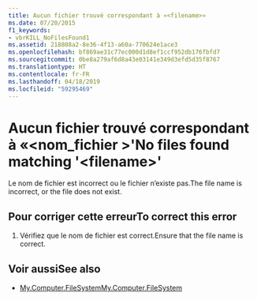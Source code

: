 ```yaml
---
title: Aucun fichier trouvé correspondant à «<filename>»
ms.date: 07/20/2015
f1_keywords:
- vbrKILL_NoFilesFound1
ms.assetid: 218808a2-8e36-4f13-a60a-770624e1ace3
ms.openlocfilehash: bf869ae31c77ec000d1d8ef1ccf952db176fbfd7
ms.sourcegitcommit: 0be8a279af6d8a43e03141e349d3efd5d35f8767
ms.translationtype: HT
ms.contentlocale: fr-FR
ms.lasthandoff: 04/18/2019
ms.locfileid: "59295469"
---
```

# <a name="no-files-found-matching-filename"></a><span data-ttu-id="d0415-102">Aucun fichier trouvé correspondant à «\<nom_fichier >'</span><span class="sxs-lookup"><span data-stu-id="d0415-102">No files found matching '\<filename>'</span></span>
<span data-ttu-id="d0415-103">Le nom de fichier est incorrect ou le fichier n’existe pas.</span><span class="sxs-lookup"><span data-stu-id="d0415-103">The file name is incorrect, or the file does not exist.</span></span>  
  
## <a name="to-correct-this-error"></a><span data-ttu-id="d0415-104">Pour corriger cette erreur</span><span class="sxs-lookup"><span data-stu-id="d0415-104">To correct this error</span></span>  
  
1. <span data-ttu-id="d0415-105">Vérifiez que le nom de fichier est correct.</span><span class="sxs-lookup"><span data-stu-id="d0415-105">Ensure that the file name is correct.</span></span>  
  
## <a name="see-also"></a><span data-ttu-id="d0415-106">Voir aussi</span><span class="sxs-lookup"><span data-stu-id="d0415-106">See also</span></span>

- [<span data-ttu-id="d0415-107">My.Computer.FileSystem</span><span class="sxs-lookup"><span data-stu-id="d0415-107">My.Computer.FileSystem</span></span>](xref:Microsoft.VisualBasic.FileIO.FileSystem)
